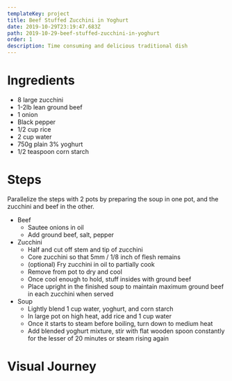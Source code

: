 ```yaml
---
templateKey: project
title: Beef Stuffed Zucchini in Yoghurt
date: 2019-10-29T23:19:47.683Z
path: 2019-10-29-beef-stuffed-zucchini-in-yoghurt
order: 1
description: Time consuming and delicious traditional dish
---
```

# Ingredients

* 8 large zucchini
* 1-2lb lean ground beef
* 1 onion
* Black pepper
* 1/2 cup rice
* 2 cup water
* 750g plain 3% yoghurt
* 1/2 teaspoon corn starch

# Steps
Parallelize the steps with 2 pots by preparing the soup in one pot, and the zucchini and beef in the other.

* Beef
  * Sautee onions in oil
  * Add ground beef, salt, pepper
* Zucchini
  * Half and cut off stem and tip of zucchini
  * Core zucchini so that 5mm / 1/8 inch of flesh remains
  * (optional) Fry zucchini in oil to partially cook
  * Remove from pot to dry and cool
  * Once cool enough to hold, stuff insides with ground beef
  * Place upright in the finished soup to maintain maximum ground beef in each zucchini when served
* Soup
  * Lightly blend 1 cup water, yoghurt, and corn starch
  * In large pot on high heat, add rice and 1 cup water
  * Once it starts to steam before boiling, turn down to medium heat
  * Add blended yoghurt mixture, stir with flat wooden spoon constantly for the lesser of 20 minutes or steam rising again

# Visual Journey
